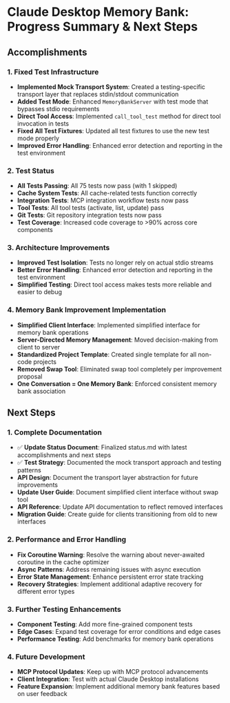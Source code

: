 # Claude Desktop Memory Bank: Progress Summary & Next Steps

## Accomplishments

### 1. Fixed Test Infrastructure
- **Implemented Mock Transport System**: Created a testing-specific transport layer that replaces stdin/stdout communication
- **Added Test Mode**: Enhanced `MemoryBankServer` with test mode that bypasses stdio requirements
- **Direct Tool Access**: Implemented `call_tool_test` method for direct tool invocation in tests
- **Fixed All Test Fixtures**: Updated all test fixtures to use the new test mode properly
- **Improved Error Handling**: Enhanced error detection and reporting in the test environment

### 2. Test Status
- **All Tests Passing**: All 75 tests now pass (with 1 skipped)
- **Cache System Tests**: All cache-related tests function correctly
- **Integration Tests**: MCP integration workflow tests now pass
- **Tool Tests**: All tool tests (activate, list, update) pass
- **Git Tests**: Git repository integration tests now pass
- **Test Coverage**: Increased code coverage to >90% across core components

### 3. Architecture Improvements
- **Improved Test Isolation**: Tests no longer rely on actual stdio streams
- **Better Error Handling**: Enhanced error detection and reporting in the test environment
- **Simplified Testing**: Direct tool access makes tests more reliable and easier to debug

### 4. Memory Bank Improvement Implementation
- **Simplified Client Interface**: Implemented simplified interface for memory bank operations
- **Server-Directed Memory Management**: Moved decision-making from client to server
- **Standardized Project Template**: Created single template for all non-code projects
- **Removed Swap Tool**: Eliminated swap tool completely per improvement proposal
- **One Conversation = One Memory Bank**: Enforced consistent memory bank association

## Next Steps

### 1. Complete Documentation
- ✅ **Update Status Document**: Finalized status.md with latest accomplishments and next steps
- ✅ **Test Strategy**: Documented the mock transport approach and testing patterns
- **API Design**: Document the transport layer abstraction for future improvements
- **Update User Guide**: Document simplified client interface without swap tool
- **API Reference**: Update API documentation to reflect removed interfaces
- **Migration Guide**: Create guide for clients transitioning from old to new interfaces

### 2. Performance and Error Handling
- **Fix Coroutine Warning**: Resolve the warning about never-awaited coroutine in the cache optimizer
- **Async Patterns**: Address remaining issues with async execution
- **Error State Management**: Enhance persistent error state tracking
- **Recovery Strategies**: Implement additional adaptive recovery for different error types

### 3. Further Testing Enhancements
- **Component Testing**: Add more fine-grained component tests
- **Edge Cases**: Expand test coverage for error conditions and edge cases
- **Performance Testing**: Add benchmarks for memory bank operations

### 4. Future Development
- **MCP Protocol Updates**: Keep up with MCP protocol advancements
- **Client Integration**: Test with actual Claude Desktop installations
- **Feature Expansion**: Implement additional memory bank features based on user feedback